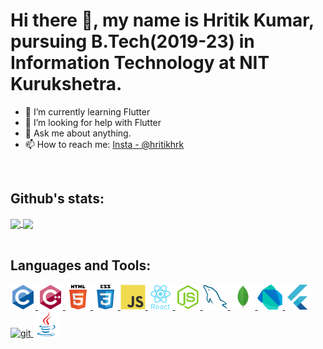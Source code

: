 # Hi there 👋, my name is Hritik Kumar, pursuing B.Tech(2019-23) in Information Technology at NIT Kurukshetra.

<!-- - 🔭 I’m currently working on ... -->
<!-- - 👯 I’m looking to collaborate on ... -->

- 🌱 I’m currently learning Flutter
- 🤔 I’m looking for help with Flutter
- 💬 Ask me about anything.
- 📫 How to reach me: [Insta - @hritikhrk](https://www.linkedin.com/in/hritikhrk)
<!-- - 😄 Pronouns: ...
- ⚡ Fun fact: ... -->
  <br>

## Github's stats:

<a href="https://github.com/hritikhrk">
  <img align="center" src="https://github-readme-stats.vercel.app/api/top-langs/?username=hritikhrk&show_icons=true&theme=radical" />
</a>
<a href="https://github.com/hritikhrk">
  <img align="center" src="https://github-readme-stats.vercel.app/api?username=hritikhrk&show_icons=true&theme=radical" />
</a>

<br>
<br>

## Languages and Tools:

<p align="left">
    <a href="https://www.cprogramming.com/" target="_blank">
        <img src="https://raw.githubusercontent.com/devicons/devicon/master/icons/c/c-original.svg" alt="c" width="40" height="40"/>
    </a>
    <a href="https://www.w3schools.com/cpp/" target="_blank">
        <img src="https://raw.githubusercontent.com/devicons/devicon/master/icons/cplusplus/cplusplus-original.svg" alt="cplusplus" width="40" height="40"/>
    </a>
    <a href="https://www.w3.org/html/" target="_blank">
        <img src="https://raw.githubusercontent.com/devicons/devicon/master/icons/html5/html5-original-wordmark.svg" alt="html5" width="40" height="40"/>
    </a>
    <a href="https://www.w3schools.com/css/" target="_blank">
        <img src="https://raw.githubusercontent.com/devicons/devicon/master/icons/css3/css3-original-wordmark.svg" alt="css3" width="40" height="40"/>
    </a> 
    <a href="https://developer.mozilla.org/en-US/docs/Web/JavaScript" target="_blank">
        <img src="https://raw.githubusercontent.com/devicons/devicon/master/icons/javascript/javascript-original.svg" alt="javascript" width="40" height="40"/>
    </a>
    <a href="https://reactjs.org/" target="_blank">
        <img src="https://raw.githubusercontent.com/devicons/devicon/master/icons/react/react-original-wordmark.svg" alt="react" width="40" height="40"/>
    </a>
    <a href="https://nodejs.org/en/" target="_blank">
        <img src="https://raw.githubusercontent.com/devicons/devicon/master/icons/nodejs/nodejs-original.svg" alt="nodejs" width="40" height="40"/>
    </a>
    <!-- <a href="https://expressjs.com/" target="_blank">
        <img src="https://raw.githubusercontent.com/devicons/devicon/master/icons/express/express-original-wordmark.svg" alt="expressjs" width="40" height="40"/>
    </a> -->
    <a href="https://www.mysql.com/" target="_blank">
        <img src="https://raw.githubusercontent.com/devicons/devicon/master/icons/mysql/mysql-original.svg" alt="nodejs" width="40" height="40"/>
    </a>
    <a href="https://www.mongodb.com/" target="_blank">
        <img src="https://raw.githubusercontent.com/devicons/devicon/master/icons/mongodb/mongodb-original.svg" alt="mongodb" width="40" height="40"/>
    </a>
    <a href="https://dart.dev/" target="_blank">
        <img src="https://raw.githubusercontent.com/devicons/devicon/master/icons/dart/dart-original.svg" alt="nodejs" width="40" height="40"/>
    </a>
    <a href="https://flutter.dev/" target="_blank">
        <img src="https://raw.githubusercontent.com/devicons/devicon/master/icons/flutter/flutter-original.svg" alt="nodejs" width="40" height="40"/>
    </a>
    <a href="https://git-scm.com/" target="_blank">
        <img src="https://www.vectorlogo.zone/logos/git-scm/git-scm-icon.svg" alt="git" width="40" height="40"/>
    </a>
    <a href="https://www.java.com" target="_blank">
        <img src="https://raw.githubusercontent.com/devicons/devicon/master/icons/java/java-original.svg" alt="java" width="40" height="40"/>
    </a>
</p>
